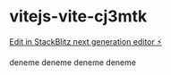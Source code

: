# vitejs-vite-cj3mtk

[Edit in StackBlitz next generation editor ⚡️](https://stackblitz.com/~/github.com/matt0000000/vitejs-vite-cj3mtk)

deneme deneme deneme deneme